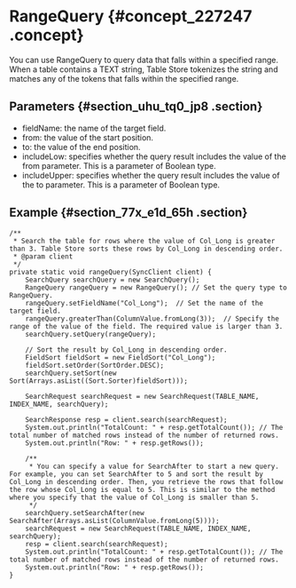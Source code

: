 # RangeQuery {#concept_227247 .concept}

You can use RangeQuery to query data that falls within a specified range. When a table contains a TEXT string, Table Store tokenizes the string and matches any of the tokens that falls within the specified range.

## Parameters {#section_uhu_tq0_jp8 .section}

-   fieldName: the name of the target field.
-   from: the value of the start position.
-   to: the value of the end position.
-   includeLow: specifies whether the query result includes the value of the from parameter. This is a parameter of Boolean type.
-   includeUpper: specifies whether the query result includes the value of the to parameter. This is a parameter of Boolean type.

## Example {#section_77x_e1d_65h .section}

``` {#codeblock_uje_5jc_gkv}
/**
 * Search the table for rows where the value of Col_Long is greater than 3. Table Store sorts these rows by Col_Long in descending order.
 * @param client
 */
private static void rangeQuery(SyncClient client) {
    SearchQuery searchQuery = new SearchQuery();
    RangeQuery rangeQuery = new RangeQuery(); // Set the query type to RangeQuery.
    rangeQuery.setFieldName("Col_Long");  // Set the name of the target field.
    rangeQuery.greaterThan(ColumnValue.fromLong(3));  // Specify the range of the value of the field. The required value is larger than 3.
    searchQuery.setQuery(rangeQuery);

    // Sort the result by Col_Long in descending order.
    FieldSort fieldSort = new FieldSort("Col_Long");
    fieldSort.setOrder(SortOrder.DESC);
    searchQuery.setSort(new Sort(Arrays.asList((Sort.Sorter)fieldSort)));

    SearchRequest searchRequest = new SearchRequest(TABLE_NAME, INDEX_NAME, searchQuery);

    SearchResponse resp = client.search(searchRequest);
    System.out.println("TotalCount: " + resp.getTotalCount()); // The total number of matched rows instead of the number of returned rows.
    System.out.println("Row: " + resp.getRows());

    /**
     * You can specify a value for SearchAfter to start a new query. For example, you can set SearchAfter to 5 and sort the result by Col_Long in descending order. Then, you retrieve the rows that follow the row whose Col_Long is equal to 5. This is similar to the method where you specify that the value of Col_Long is smaller than 5.
     */
    searchQuery.setSearchAfter(new SearchAfter(Arrays.asList(ColumnValue.fromLong(5))));
    searchRequest = new SearchRequest(TABLE_NAME, INDEX_NAME, searchQuery);
    resp = client.search(searchRequest);
    System.out.println("TotalCount: " + resp.getTotalCount()); // The total number of matched rows instead of the number of returned rows.
    System.out.println("Row: " + resp.getRows());    
}
```

